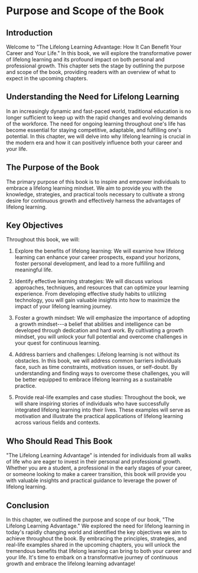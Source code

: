 Purpose and Scope of the Book
========================================

Introduction
------------

Welcome to "The Lifelong Learning Advantage: How It Can Benefit Your Career and Your Life." In this book, we will explore the transformative power of lifelong learning and its profound impact on both personal and professional growth. This chapter sets the stage by outlining the purpose and scope of the book, providing readers with an overview of what to expect in the upcoming chapters.

Understanding the Need for Lifelong Learning
--------------------------------------------

In an increasingly dynamic and fast-paced world, traditional education is no longer sufficient to keep up with the rapid changes and evolving demands of the workforce. The need for ongoing learning throughout one's life has become essential for staying competitive, adaptable, and fulfilling one's potential. In this chapter, we will delve into why lifelong learning is crucial in the modern era and how it can positively influence both your career and your life.

The Purpose of the Book
-----------------------

The primary purpose of this book is to inspire and empower individuals to embrace a lifelong learning mindset. We aim to provide you with the knowledge, strategies, and practical tools necessary to cultivate a strong desire for continuous growth and effectively harness the advantages of lifelong learning.

Key Objectives
--------------

Throughout this book, we will:

1. Explore the benefits of lifelong learning: We will examine how lifelong learning can enhance your career prospects, expand your horizons, foster personal development, and lead to a more fulfilling and meaningful life.

2. Identify effective learning strategies: We will discuss various approaches, techniques, and resources that can optimize your learning experience. From developing effective study habits to utilizing technology, you will gain valuable insights into how to maximize the impact of your lifelong learning journey.

3. Foster a growth mindset: We will emphasize the importance of adopting a growth mindset---a belief that abilities and intelligence can be developed through dedication and hard work. By cultivating a growth mindset, you will unlock your full potential and overcome challenges in your quest for continuous learning.

4. Address barriers and challenges: Lifelong learning is not without its obstacles. In this book, we will address common barriers individuals face, such as time constraints, motivation issues, or self-doubt. By understanding and finding ways to overcome these challenges, you will be better equipped to embrace lifelong learning as a sustainable practice.

5. Provide real-life examples and case studies: Throughout the book, we will share inspiring stories of individuals who have successfully integrated lifelong learning into their lives. These examples will serve as motivation and illustrate the practical applications of lifelong learning across various fields and contexts.

Who Should Read This Book
-------------------------

"The Lifelong Learning Advantage" is intended for individuals from all walks of life who are eager to invest in their personal and professional growth. Whether you are a student, a professional in the early stages of your career, or someone looking to make a career transition, this book will provide you with valuable insights and practical guidance to leverage the power of lifelong learning.

Conclusion
----------

In this chapter, we outlined the purpose and scope of our book, "The Lifelong Learning Advantage." We explored the need for lifelong learning in today's rapidly changing world and identified the key objectives we aim to achieve throughout the book. By embracing the principles, strategies, and real-life examples shared in the upcoming chapters, you will unlock the tremendous benefits that lifelong learning can bring to both your career and your life. It's time to embark on a transformative journey of continuous growth and embrace the lifelong learning advantage!
